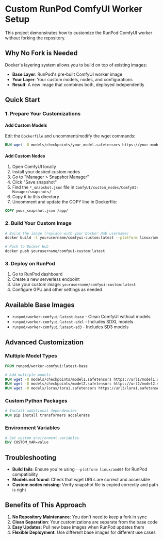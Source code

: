 # Custom RunPod ComfyUI Worker Setup

This project demonstrates how to customize the RunPod ComfyUI worker without forking the repository.

## Why No Fork is Needed

Docker's layering system allows you to build on top of existing images:
- **Base Layer**: RunPod's pre-built ComfyUI worker image
- **Your Layer**: Your custom models, nodes, and configurations
- **Result**: A new image that combines both, deployed independently

## Quick Start

### 1. Prepare Your Customizations

#### Add Custom Models
Edit the `Dockerfile` and uncomment/modify the wget commands:
```dockerfile
RUN wget -O models/checkpoints/your_model.safetensors https://your-model-url/your_model.safetensors
```

#### Add Custom Nodes
1. Open ComfyUI locally
2. Install your desired custom nodes
3. Go to "Manager > Snapshot Manager"
4. Click "Save snapshot"
5. Find the `*_snapshot.json` file in `ComfyUI/custom_nodes/ComfyUI-Manager/snapshots/`
6. Copy it to this directory
7. Uncomment and update the COPY line in Dockerfile:
```dockerfile
COPY your_snapshot.json /app/
```

### 2. Build Your Custom Image

```bash
# Build the image (replace with your Docker Hub username)
docker build -t yourusername/comfyui-custom:latest --platform linux/amd64 .

# Push to Docker Hub
docker push yourusername/comfyui-custom:latest
```

### 3. Deploy on RunPod

1. Go to RunPod dashboard
2. Create a new serverless endpoint
3. Use your custom image: `yourusername/comfyui-custom:latest`
4. Configure GPU and other settings as needed

## Available Base Images

- `runpod/worker-comfyui:latest-base` - Clean ComfyUI without models
- `runpod/worker-comfyui:latest-sdxl` - Includes SDXL models
- `runpod/worker-comfyui:latest-sd3` - Includes SD3 models

## Advanced Customization

### Multiple Model Types
```dockerfile
FROM runpod/worker-comfyui:latest-base

# Add multiple models
RUN wget -O models/checkpoints/model1.safetensors https://url1/model1.safetensors
RUN wget -O models/checkpoints/model2.safetensors https://url2/model2.safetensors
RUN wget -O models/loras/lora1.safetensors https://url3/lora1.safetensors
```

### Custom Python Packages
```dockerfile
# Install additional dependencies
RUN pip install transformers accelerate
```

### Environment Variables
```dockerfile
# Set custom environment variables
ENV CUSTOM_VAR=value
```

## Troubleshooting

- **Build fails**: Ensure you're using `--platform linux/amd64` for RunPod compatibility
- **Models not found**: Check that wget URLs are correct and accessible
- **Custom nodes missing**: Verify snapshot file is copied correctly and path is right

## Benefits of This Approach

1. **No Repository Maintenance**: You don't need to keep a fork in sync
2. **Clean Separation**: Your customizations are separate from the base code
3. **Easy Updates**: Pull new base images when RunPod updates them
4. **Flexible Deployment**: Use different base images for different use cases
